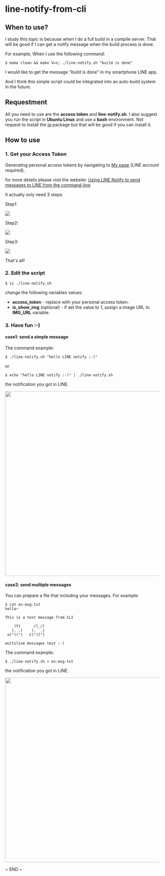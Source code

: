 # line-notify-from-cli


## When to use?

I study this topic is because when I do a full build in a compile server. That will be good if I can get a notify message when the build process is done.

For example, When I use the following command:

	$ make clean && make V=s; ./line-notify.sh "build is done"

I would like to get the message "build is done" in my smartphone LINE app.

And I think this simple script could be integrated into an auto-build system in the future.


## Requestment

All you need to use are the **access token** and **line-notify.sh**. I also suggest you run the script in **Ubuntu Linux** and use a **bash** environment. Not request to install the [jq](https://stedolan.github.io/jq/download/) package but that will be good if you can install it.


## How to use


### 1. Get your Access Token

Generating personal access tokens by navigating to [My page](https://notify-bot.line.me/my/) (LINE account required).

for more details please visit the website: [Using LINE Notify to send messages to LINE from the command-line](https://engineering.linecorp.com/en/blog/using-line-notify-to-send-messages-to-line-from-the-command-line/)

It actually only need 3 steps:

Step1:

![](images/acc-token-01.png)

Step2:

![](images/acc-token-02.png)

Step3:

![](images/acc-token-03.png)


That's all!


### 2. Edit the script


	$ vi ./line-notify.sh


change the following variables values:

* **access_token** - replace with your personal access token.
* **is_show_img** (optional) - if set the value to 1, assign a image URL to **IMG_URL** variable.


### 3. Have fun :-)

#### case1: send a simple message

The command example:


	$ ./line-notify.sh "hello LINE notify :-)"

or

	$ echo "hello LINE notify :-)" | ./line-notify.sh


the notification you got in LINE.


<img height="600" src="images/line-notify-01.png">


#### case2: send multiple messages

You can prepare a file that including your messages. For example:


	$ cat ex-msg.txt
	hello~

	This is a test message from CLI

	    (Y)      /)_/)
	   (. .)    (.  .)
	 o(")(")   C(")(")

	multiline messages test :-)


The command example:


	$ ./line-notify.sh < ex-msg.txt


the notification you got in LINE.


<img height="600" src="images/line-notify-02.png">


~ END ~

